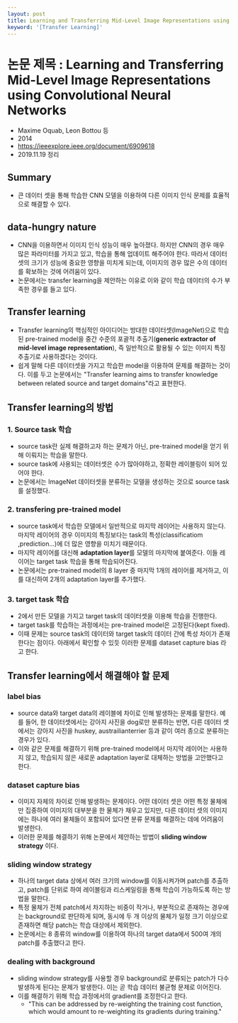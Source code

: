 ```yaml
---
layout: post
title: Learning and Transferring Mid-Level Image Representations using Convolutional Neural Networks
keyword: '[Transfer Learning]'
---
```


# 논문 제목 : Learning and Transferring Mid-Level Image Representations using Convolutional Neural Networks

- Maxime Oquab, Leon Bottou 등
- 2014
- <https://ieeexplore.ieee.org/document/6909618>
- 2019.11.19 정리

## Summary

- 큰 데이터 셋을 통해 학습한 CNN 모델을 이용하여 다른 이미지 인식 문제를 효율적으로 해결할 수 있다.

## data-hungry nature

- CNN을 이용하면서 이미지 인식 성능이 매우 높아졌다. 하지만 CNN의 경우 매우 많은 파라미터를 가지고 있고, 학습을 통해 업데이트 해주어야 한다. 따라서 데이터 셋의 크기가 성능에 중요한 영향을 미치게 되는데, 이미지의 경우 많은 수의 데이터를 확보하는 것에 어려움이 있다.
- 논문에서는 transfer learning을 제안하는 이유로 이와 같이 학습 데이터의 수가 부족한 경우를 들고 있다.

## Transfer learning

- Transfer learning의 핵심적인 아이디어는 방대한 데이터셋(ImageNet)으로 학습된 pre-trained model을 중간 수준의 포괄적 추출기(**generic extractor of mid-level image representation**), 즉 일반적으로 활용될 수 있는 이미지 특징 추출기로 사용하겠다는 것이다.
- 쉽게 말해 다른 데이터셋을 가지고 학습한 model을 이용하여 문제를 해결하는 것이다. 이를 두고 논문에서는 "Transfer learning aims to transfer knowledge between related source and target domains"라고 표현한다.

## Transfer learning의 방법

### 1. Source task 학습

- source task란 실제 해결하고자 하는 문제가 아닌, pre-trained model을 얻기 위해 이뤄지는 학습을 말한다.
- source task에 사용되는 데이터셋은 수가 많아야하고, 정확한 레이블링이 되어 있어야 한다.
- 논문에서는 ImageNet 데이터셋을 분류하는 모델을 생성하는 것으로 source task를 설정했다.

### 2. transfering pre-trained model

- source task에서 학습한 모델에서 일반적으로 마지막 레이어는 사용하지 않는다. 마지막 레이어의 경우 이미지의 특징보다는 task의 특성(classificatiom ,prediction...)에 더 많은 영향을 미치기 때문이다.
- 마지막 레이어를 대신해 **adaptation layer**를 모델의 마지막에 붙여준다. 이들 레이어는 target task 학습을 통해 학습되어진다.
- 논문에서는 pre-trained model의 8 layer 중 마지막 1개의 레이어를 제거하고, 이를 대신하여 2개의 adaptation layer를 추가했다.

### 3. target task 학습

- 2에서 만든 모델을 가지고 target task의 데이터셋을 이용해 학습을 진행한다.
- target task를 학습하는 과정에서는 pre-trained model은 고정된다(kept fixed).
- 이때 문제는 source task의 데이터와 target task의 데이터 간에 특성 차이가 존재한다는 점이다. 아래에서 확인할 수 있듯 이러한 문제를 dataset capture bias 라고 한다.

## Transfer learning에서 해결해야 할 문제

### label bias

- source data와 target data의 레이블에 차이로 인해 발생하는 문제를 말한다. 예를 들어, 한 데이터셋에서는 강아지 사진을 dog로만 분류하는 반면, 다른 데이터 셋에서는 강아지 사진을 huskey, austrailianterrier 등과 같이 여러 종으로 분류하는 경우가 있다.
- 이와 같은 문제를 해결하기 위해 pre-trained model에서 마지막 레이어는 사용하지 않고, 학습되지 않은 새로운 adaptation layer로 대체하는 방법을 고안했다고 한다.

### dataset capture bias

- 이미지 자체의 차이로 인해 발생하는 문제이다. 어떤 데이터 셋은 어떤 특정 물체에만 집중하여 이미지의 대부분을 한 물체가 채우고 있지만, 다른 데이터 셋의 이미지에는 하나에 여러 물체들이 포함되어 있다면 분류 문제를 해결하는 데에 어려움이 발생한다.
- 이러한 문제를 해결하기 위해 논문에서 제안하는 방법이 **sliding window strategy** 이다.

### sliding window strategy

- 하나의 target data 상에서 여러 크기의 window를 이동시켜가며 patch를 추출하고, patch를 단위로 하여 레이블링과 리스케일링을 통해 학습이 가능하도록 하는 방법을 말한다.
- 특정 물체가 전체 patch에서 차지하는 비중이 작거나, 부분적으로 존재하는 경우에는 background로 판단하게 되며, 동시에 두 개 이상의 물체가 일정 크기 이상으로 존재하면 해당 patch는 학습 대상에서 제외한다. 
- 논문에서는 8 종류의 window를 이용하여 하나의 target data에서 500여 개의 patch를 추출했다고 한다.

### dealing with background

- sliding window strategy를 사용할 경우 background로 분류되는 patch가 다수 발생하게 된다는 문제가 발생한다. 이는 곧 학습 데이터 불균형 문제로 이어진다.
- 이를 해결하기 위해 학습 과정에서의 gradient를 조정한다고 한다.
  - "This can be addressed by re-weighting the training cost function, which would amount to re-weighting its gradients during training."
